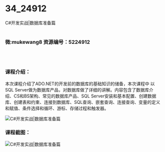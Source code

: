 # 34_24912
C#开发实战|数据库准备篇
<br/></br>
<h3>微:mukewang8 资源编号：5224912</h3>
<br/></br>
<h3>课程介绍：</h3>
<p>本次课程介绍了ADO.NET的开发前的<a title="查看与 数据库 相关的文章" target="_blank">数据库</a>的基础知识的储备，本次课程中 以SQL Server做为<a title="查看与 数据库 相关的文章" target="_blank">数据库</a>产品，对数据库做了详细的讲解。内容包含了数据库介绍、CS和BS架构、常见的数据库产品、SQL Server安装和基本配置、创建数据库、创建表和约束、连接到数据库、SQL查询、嵌套查询、连接查询、变量的定义和赋值、条件选择和循环、游标、存储过程和触发器。</p>
<p><img src="https://www.ko996.com/wp-content/uploads/img/2022/06/1-99-300x124.png" alt="C#开发实战|数据库准备篇"></p>
<div class="info-desc">
<h3>课程截图：</h3>
<p><img src="https://www.ko996.com/wp-content/uploads/img/2022/06/2-92.png" alt="C#开发实战|数据库准备篇"></p>


			
</div>
